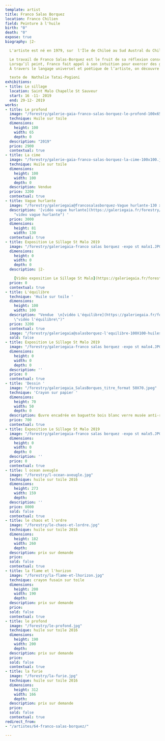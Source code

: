 ```yaml
---
template: artist
title: Franco Salas Borquez
location: Franco Chilien
field: Peinture à l'huile
birth: "0"
death: "0"
expose: true
biography: |2-

  L'artiste est né en 1979, sur  l'Île de Chiloé au Sud Austral du Chili.

  Le travail de Franco Salas-Borquez est le fruit de sa réflexion consciente et inconsciente envers le monde et le caractère amorale de la nature, au delà de la dichotomie du bien et du mal. C'est donc presque naturellement et instinctivement que le peintre développe son travail à travers la thématique de la mer déchainée.
  Lorsqu’il peint, Franco fait appel à son intuition pour exercer des gestes chargés de force et de tension. Sa liberté d’artiste s’exprime alors dans toute cette révolte et peu à peu la mer prend vie, les vagues hurlent telles des âmes. Ensuite, l’agitation créatrice laisse place à la patience, telle une méditation qui permet de ressentir l’intensité de l’instant. L’étape finale du tableau est une sorte de recommencement, l’artiste se détache de ses peurs et de sa rigueur technique. Avec ces derniers gestes, il dessine la force du vent qui libère la mer de sa propre colère.
  À travers le langage universel et poétique de l’artiste, on découvre la peinture comme force créatrice et destructive où seule la beauté peut être sauvée.

  texte de  Nathalie Tatai-Pogioni
exhibitions:
- title: Le sillage
  location: Saint Malo Chapelle St Sauveur
  start: 16 -11- 2019
  end: 29-12- 2019
works:
- title: Le profond
  image: "/forestry/galerie-gaia-franco-salas-borquez-le-profond-100x65.jpg"
  technique: Huile sur toile
  dimensions:
    height: 100
    width: 65
    depth: 0
  description: "2019"
  price: 2900
  contextual: true
- title: La cime
  image: "/forestry/galerie-gaia-franco-salas-borquez-la-cime-100x100.jpg"
  technique: Huile sur toile
  dimensions:
    height: 100
    width: 100
    depth: 0
  description: Vendue
  price: 3200
  contextual: true
- title: Vague hurlante
  image: "/forestry/galeriegaia@francosalasborquez-Vague hurlante-130 x 81 2019.jpg"
  description: '[vidéo vague hurlante](https://galeriegaia.fr/forestry/galeriegaia@borquezvaguehurlante.mp4
    "video vague hurlante") '
  price: 3000
  dimensions:
    height: 81
    width: 130
  contextual: true
- title: Exposition Le Sillage St Malo 2019
  image: "/forestry/galeriegaia-franco salas borquez -expo st malo1.JPG"
  dimensions:
    height: 0
    width: 0
    depth: 0
  description: |2-

    [Vidéo exposition Le Sillage St Malo](https://galeriegaia.fr/forestry/galeriegaia-Franco Salas Borquez Expo Saint-Malo V.m4v "video Franco Franco Salas Borquez")
  price: 0
  contextual: true
- title: L'équilibre
  technique: 'Huile sur toile '
  dimensions:
    height: 100
    width: 100
  description: "Vendue  \n[vidéo L'équilibre](https://galeriegaia.fr/forestry/galeriegaia@salasborquez-equilibre.mp4
    \"vidéo l'équilibre\")"
  price: 3200
  contextual: true
  image: "/forestry/galeriegaia@salasborquez-l'equilibre-100X100-huilesurtoile.JPG"
  sold: false
- title: Exposition Le Sillage St Malo 2019
  image: "/forestry/galeriegaia-franco salas borquez -expo st malo4.JPG"
  dimensions:
    height: 0
    width: 0
    depth: 0
  description: ''
  price: 0
  contextual: true
- title: 'Dessin '
  image: "/forestry/galeriegaia_SalasBorques_titre_format 50X70.jpeg"
  technique: 'Crayon sur papier '
  dimensions:
    height: 70
    width: 50
    depth: 0
  description: Œuvre encadrée en baguette bois blanc verre musée anti-reflet
  price: 700
  contextual: true
- title: Exposition Le Sillage St Malo 2019
  image: "/forestry/galeriegaia-franco salas borquez -expo st malo5.JPG"
  dimensions:
    height: 0
    width: 0
    depth: 0
  description: ''
  price: 0
  contextual: true
- title: l ocean aveugle
  image: "/forestry/l-ocean-aveugle.jpg"
  technique: huile sur toile 2016
  dimensions:
    height: 273
    width: 159
    depth: 
  description: ''
  price: 8000
  sold: false
  contextual: true
- title: le chaos et l'ordre
  image: "/forestry/le-chaos-et-lordre.jpg"
  technique: huile sur toile 2016
  dimensions:
    height: 182
    width: 260
    depth: 
  description: prix sur demande
  price: 
  sold: false
  contextual: true
- title: la flame et l'horizon
  image: "/forestry/la-flame-et-lhorizon.jpg"
  technique: crayon fusain sur toile
  dimensions:
    height: 200
    width: 190
    depth: 
  description: prix sur demande
  price: 
  sold: false
  contextual: true
- title: le profond
  image: "/forestry/le-profond.jpg"
  technique: huile sur toile 2016
  dimensions:
    height: 190
    width: 200
    depth: 
  description: prix sur demande
  price: 
  sold: false
  contextual: true
- title: la furie
  image: "/forestry/la-furie.jpg"
  technique: huile sur toile 2016
  dimensions:
    height: 312
    width: 166
    depth: 
  description: prix sur demande
  price: 
  sold: false
  contextual: true
redirect_from:
- "/artistes/64-franco-salas-borquez/"

---
```


